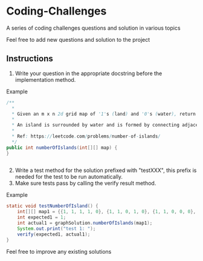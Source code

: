 # Coding-Challenges
A series of coding challenges questions and solution in various topics

Feel free to add new questions and solution to the project


## Instructions

1. Write your question in the appropriate docstring before the implementation method.

Example
```java
/**
  *
  * Given an m x n 2d grid map of '1's (land) and '0's (water), return the number of islands.
  *
  * An island is surrounded by water and is formed by connecting adjacent lands horizontally or vertically.
  *
  * Ref: https://leetcode.com/problems/number-of-islands/
  */
public int numberOfIslands(int[][] map) {
}
        
```
2. Write a test method for the solution prefixed with "testXXX", this prefix is needed for the 
test to be run automatically.
3. Make sure tests pass by calling the verify result method.

Example
```java
static void testNumberOfIsland() {
    int[][] map1 = {{1, 1, 1, 1, 0}, {1, 1, 0, 1, 0}, {1, 1, 0, 0, 0}, {0, 0, 0, 0, 0}};
    int expected1 = 1;
    int actual1 = graphSolution.numberOfIslands(map1);
    System.out.print("test 1: ");
    verify(expected1, actual1);
}
```

Feel free to improve any existing solutions
